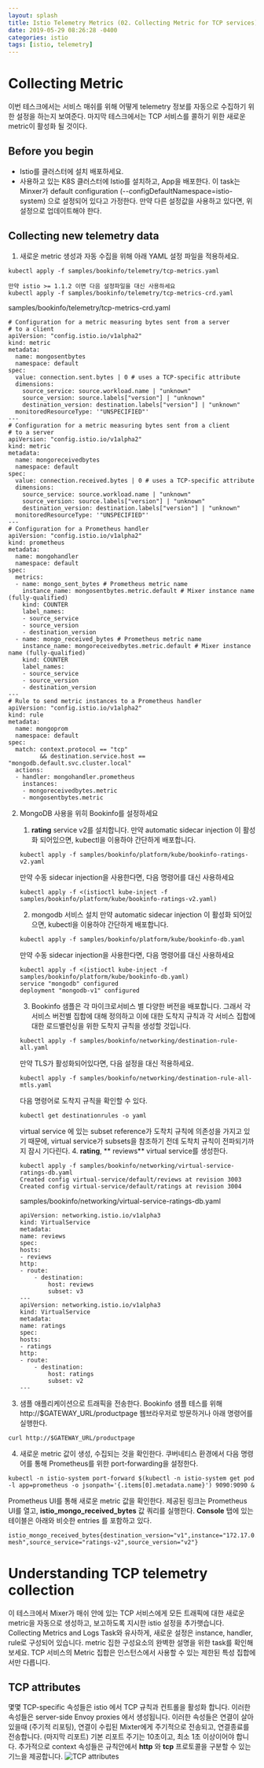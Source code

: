 ```yaml
---
layout: splash
title: Istio Telemetry Metrics (02. Collecting Metric for TCP services)
date: 2019-05-29 08:26:28 -0400
categories: istio
tags: [istio, telemetry]
---
```


# Collecting Metric
이번 테스크에서는 서비스 매쉬를 위해 어떻게 telemetry 정보를 자동으로 수집하기 위한 설정을 하는지 보여준다. 마지막 테스크에서는 TCP 서비스를 콜하기 위한 새로운 metric이 활성화 될 것이다.

## Before you begin
- Istio를 클러스터에 설치 배포하세요.
- 사용하고 있는 K8S 클러스터에 Istio를 설치하고, App을 배포한다. 이 task는 Minxer가 default configuration (--configDefaultNamespace=istio-system) 으로 설정되어 있다고 가정한다.
만약 다른 설정값을 사용하고 있다면, 위 설정으로 업데이트해야 한다.

## Collecting new telemetry data
1. 새로운 metric 생성과 자동 수집을 위해 아래 YAML 설정 파일을 적용하세요.
```
kubectl apply -f samples/bookinfo/telemetry/tcp-metrics.yaml
```

```
만약 istio >= 1.1.2 이면 다음 설정파일을 대신 사용하세요
kubectl apply -f samples/bookinfo/telemetry/tcp-metrics-crd.yaml
```

samples/bookinfo/telemetry/tcp-metrics-crd.yaml
```
# Configuration for a metric measuring bytes sent from a server
# to a client
apiVersion: "config.istio.io/v1alpha2"
kind: metric
metadata:
  name: mongosentbytes
  namespace: default
spec:
  value: connection.sent.bytes | 0 # uses a TCP-specific attribute
  dimensions:
    source_service: source.workload.name | "unknown"
    source_version: source.labels["version"] | "unknown"
    destination_version: destination.labels["version"] | "unknown"
  monitoredResourceType: '"UNSPECIFIED"'
---
# Configuration for a metric measuring bytes sent from a client
# to a server
apiVersion: "config.istio.io/v1alpha2"
kind: metric
metadata:
  name: mongoreceivedbytes
  namespace: default
spec:
  value: connection.received.bytes | 0 # uses a TCP-specific attribute
  dimensions:
    source_service: source.workload.name | "unknown"
    source_version: source.labels["version"] | "unknown"
    destination_version: destination.labels["version"] | "unknown"
  monitoredResourceType: '"UNSPECIFIED"'
---
# Configuration for a Prometheus handler
apiVersion: "config.istio.io/v1alpha2"
kind: prometheus
metadata:
  name: mongohandler
  namespace: default
spec:
  metrics:
  - name: mongo_sent_bytes # Prometheus metric name
    instance_name: mongosentbytes.metric.default # Mixer instance name (fully-qualified)
    kind: COUNTER
    label_names:
    - source_service
    - source_version
    - destination_version
  - name: mongo_received_bytes # Prometheus metric name
    instance_name: mongoreceivedbytes.metric.default # Mixer instance name (fully-qualified)
    kind: COUNTER
    label_names:
    - source_service
    - source_version
    - destination_version
---
# Rule to send metric instances to a Prometheus handler
apiVersion: "config.istio.io/v1alpha2"
kind: rule
metadata:
  name: mongoprom
  namespace: default
spec:
  match: context.protocol == "tcp"
         && destination.service.host == "mongodb.default.svc.cluster.local"
  actions:
  - handler: mongohandler.prometheus
    instances:
    - mongoreceivedbytes.metric
    - mongosentbytes.metric
```
2. MongoDB 사용을 위히 Bookinfo를 설정하세요
    1. **rating** service v2를 설치합니다.
    만약 automatic sidecar injection 이 활성화 되어있으면, kubectl을 이용하야 간단하게 배포합니다.
    ```
    kubectl apply -f samples/bookinfo/platform/kube/bookinfo-ratings-v2.yaml
    ```
    만약 수동 sidecar injection을 사용한다면, 다음 명령어를 대신 사용하세요
    ```
    kubectl apply -f <(istioctl kube-inject -f samples/bookinfo/platform/kube/bookinfo-ratings-v2.yaml)
    ```
    2. mongodb 서비스 설치
    만약 automatic sidecar injection 이 활성화 되어있으면, kubectl을 이용하야 간단하게 배포합니다.
    ```
    kubectl apply -f samples/bookinfo/platform/kube/bookinfo-db.yaml
    ```
    만약 수동 sidecar injection을 사용한다면, 다음 명령어를 대신 사용하세요
    ```
    kubectl apply -f <(istioctl kube-inject -f samples/bookinfo/platform/kube/bookinfo-db.yaml)
    service "mongodb" configured
    deployment "mongodb-v1" configured
    ```
    3. Bookinfo 샘플은 각 마이크로서비스 별 다양한 버전을 배포합니다. 그래서 각 서비스 버전별 집합에 대해 정의하고 이에 대한 도착지 규칙과 각 서비스 집합에 대한 로드밸런싱을 위한 도착지 규칙을 생성할 것입니다.
    ```
    kubectl apply -f samples/bookinfo/networking/destination-rule-all.yaml
    ```
    만약 TLS가 활성화되어있다면, 다음 설정을 대신 적용하세요.
    ```
    kubectl apply -f samples/bookinfo/networking/destination-rule-all-mtls.yaml
    ```
    다음 명령어로 도착지 규칙을 확인할 수 있다.
    ```
    kubectl get destinationrules -o yaml
    ```
    virtual service 에 있는 subset reference가 도착치 규칙에 의존성을 가지고 있기 때문에, virtual service가 subsets을 참조하기 전데 도착치 규칙이 전파되기까지 잠시 기다린다.
    4. **rating**, ** reviews** virtual service를 생성한다.
    ```
    kubectl apply -f samples/bookinfo/networking/virtual-service-ratings-db.yaml
    Created config virtual-service/default/reviews at revision 3003
    Created config virtual-service/default/ratings at revision 3004
    ```

    samples/bookinfo/networking/virtual-service-ratings-db.yaml
    ```
    apiVersion: networking.istio.io/v1alpha3
    kind: VirtualService
    metadata:
    name: reviews
    spec:
    hosts:
    - reviews
    http:
    - route:
        - destination:
            host: reviews
            subset: v3
    ---
    apiVersion: networking.istio.io/v1alpha3
    kind: VirtualService
    metadata:
    name: ratings
    spec:
    hosts:
    - ratings
    http:
    - route:
        - destination:
            host: ratings
            subset: v2
    ---
    ```
3. 샘플 애플리케이션으로 트래픽을 전송한다.
Bookinfo 샘플 테스를 위해 http://$GATEWAY_URL/productpage 웹브라우저로 방문하거나 아래 명령어를 실행한다.
```
curl http://$GATEWAY_URL/productpage
```
4. 새로운 metric 값이 생성, 수집되는 것을 확인한다.
쿠버네티스 환경에서 다음 명령어를 통해 Prometheus를 위한 port-forwarding을 설정한다.
```
kubectl -n istio-system port-forward $(kubectl -n istio-system get pod -l app=prometheus -o jsonpath='{.items[0].metadata.name}') 9090:9090 &
```
Prometheus UI를 통해 새로운 metric 값을 확인한다.
제공된 링크는 Prometheus UI를 열고, **istio_mongo_received_bytes** 값 쿼리를 실행한다.
**Console** 탭에 있는 테이블은 아래와 비슷한 entries 를 포함하고 있다.
```
istio_mongo_received_bytes{destination_version="v1",instance="172.17.0.18:42422",job="istio-mesh",source_service="ratings-v2",source_version="v2"}
```

# Understanding TCP telemetry collection
이 테스크에서 Mixer가 매쉬 안에 있는 TCP 서비스에게 모든 트래픽에 대한 새로운 metric을 자동으로 생성하고, 보고하도록 지시한 istio 설정을 추가햇습니다.
Collecting Metrics and Logs Task와 유사하게, 새로운 설정은 instance, handler, rule로 구성되어 있습니다. metric 집한 구성요소의 완벽한 설명을 위한 task를 확인해보세요.
TCP 서비스의 Metric 집합은 인스턴스에서 사용할 수 있는 제한된 특성 집합에서만 다릅니다.

## TCP attributes
몇몇 TCP-specific 속성들은 istio 에서 TCP 규칙과 컨트롤을 활성화 합니다. 이러한 속성들은 server-side Envoy proxies 에서 생성됩니다. 이러한 속성들은 연결이 살아있을때 (주기적 리포팅), 연결이 수립된 Mixter에게 주기적으로 전송되고, 연결종료를 전송합니다. (마지막 리포트)
기본 리포트 주기는 10초이고, 최소 1초 이상이어야 합니다. 추가적으로 context 속성들은 규칙안에서
**http** 와 **tcp** 프로토콜을 구분할 수 있는 기느을 제공합니다.
![TCP attributes](/assets/images/istio/tcp_attributes.svg)
